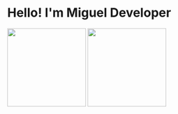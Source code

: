 <h1>Hello! I'm Miguel Developer</h1> 

<div>
  <img height="180em" src="https://github-readme-stats.vercel.app/api?username-miguelduardodaniel99&show_icons-true&theme-dracula&include_all_commits-true&count_private-true"/>
  <img height="180em" src="https://github-readme-stats.vercel.app/api/top-langs/?username-miguelduardodaniel99&layout-compact&langs_count-16&theme-dracula"/>
</div>


<!---
miguelduardodaniel99/miguelduardodaniel99 is a ✨ special ✨ repository because its `README.md` (this file) appears on your GitHub profile.
You can click the Preview link to take a look at your changes.
--->
